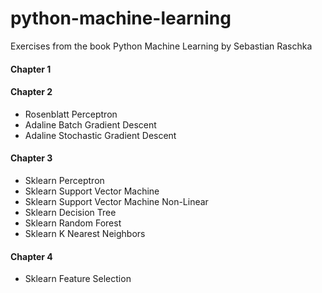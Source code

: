# python-machine-learning
Exercises from the book Python Machine Learning by Sebastian Raschka

#### Chapter 1

#### Chapter 2
* Rosenblatt Perceptron
* Adaline Batch Gradient Descent
* Adaline Stochastic Gradient Descent

#### Chapter 3
* Sklearn Perceptron
* Sklearn Support Vector Machine
* Sklearn Support Vector Machine Non-Linear
* Sklearn Decision Tree
* Sklearn Random Forest
* Sklearn K Nearest Neighbors

#### Chapter 4
* Sklearn Feature Selection
